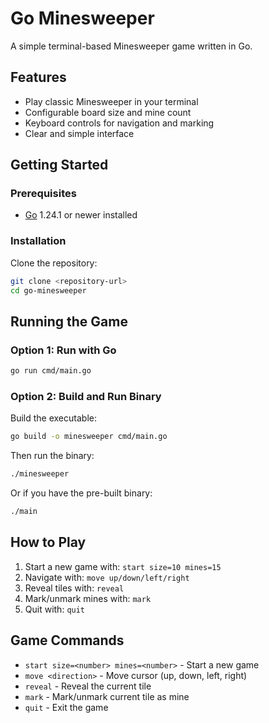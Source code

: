 # Go Minesweeper

A simple terminal-based Minesweeper game written in Go.

## Features

- Play classic Minesweeper in your terminal
- Configurable board size and mine count
- Keyboard controls for navigation and marking
- Clear and simple interface

## Getting Started

### Prerequisites

- [Go](https://golang.org/dl/) 1.24.1 or newer installed

### Installation

Clone the repository:

```bash
git clone <repository-url>
cd go-minesweeper
```

## Running the Game

### Option 1: Run with Go

```bash
go run cmd/main.go
```

### Option 2: Build and Run Binary

Build the executable:

```bash
go build -o minesweeper cmd/main.go
```

Then run the binary:

```bash
./minesweeper
```

Or if you have the pre-built binary:

```bash
./main
```

## How to Play

1. Start a new game with: `start size=10 mines=15`
2. Navigate with: `move up/down/left/right`
3. Reveal tiles with: `reveal`
4. Mark/unmark mines with: `mark`
5. Quit with: `quit`

## Game Commands

- `start size=<number> mines=<number>` - Start a new game
- `move <direction>` - Move cursor (up, down, left, right)
- `reveal` - Reveal the current tile
- `mark` - Mark/unmark current tile as mine
- `quit` - Exit the game
